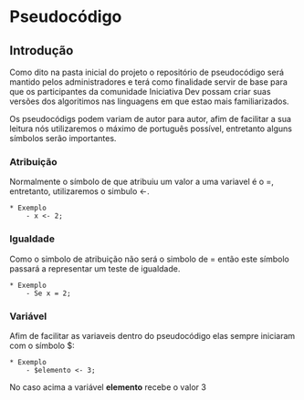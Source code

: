 # Pseudocódigo 

## Introdução 

Como dito na pasta inicial do projeto o repositório de pseudocódigo será mantido pelos administradores e terá como finalidade servir de base para que os participantes da comunidade Iniciativa Dev possam criar suas versões dos algoritimos nas linguagens em que estao mais familiarizados.

Os pseudocódigs podem variam de autor para autor, afim de facilitar a sua leitura nós utilizaremos o máximo de português possível, entretanto alguns símbolos serão importantes.

### Atribuição 

Normalmente o símbolo de que atribuiu um valor a uma variavel é o =, entretanto, utilizaremos  o simbulo <-.

    * Exemplo
        - x <- 2;

### Igualdade

Como o simbolo de atribuição não será o simbolo de = então este símbolo passará a representar um teste de igualdade.

    * Exemplo
        - Se x = 2;

### Variável 

Afim de facilitar as variaveis dentro do pseudocódigo elas sempre iniciaram com o símbolo $:

    * Exemplo
        - $elemento <- 3;

No caso acima a variável **elemento** recebe o valor 3
